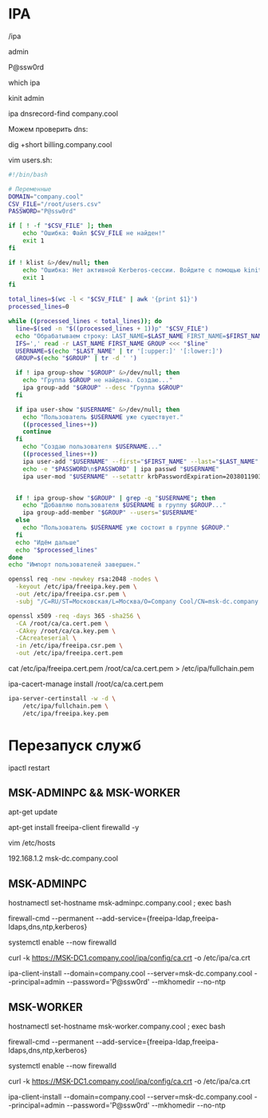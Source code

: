 # IPA

/ipa

admin

P@ssw0rd

which ipa

kinit admin

ipa dnsrecord-find company.cool

Можем проверить dns:

dig +short billing.company.cool

vim users.sh:

```bash
#!/bin/bash

# Переменные
DOMAIN="company.cool"
CSV_FILE="/root/users.csv"
PASSWORD="P@ssw0rd"

if [ ! -f "$CSV_FILE" ]; then
    echo "Ошибка: Файл $CSV_FILE не найден!"
    exit 1
fi

if ! klist &>/dev/null; then
    echo "Ошибка: Нет активной Kerberos-сессии. Войдите с помощью kinit admin."
    exit 1
fi

total_lines=$(wc -l < "$CSV_FILE" | awk '{print $1}')
processed_lines=0

while ((processed_lines < total_lines)); do
  line=$(sed -n "$((processed_lines + 1))p" "$CSV_FILE")
  echo "Обрабатываем строку: LAST_NAME=$LAST_NAME FIRST_NAME=$FIRST_NAME GROUP=$GROUP"
  IFS=',' read -r LAST_NAME FIRST_NAME GROUP <<< "$line"
  USERNAME=$(echo "$LAST_NAME" | tr '[:upper:]' '[:lower:]')
  GROUP=$(echo "$GROUP" | tr -d ' ')

  if ! ipa group-show "$GROUP" &>/dev/null; then
    echo "Группа $GROUP не найдена. Создаю..."
    ipa group-add "$GROUP" --desc "Группа $GROUP"
  fi

  if ipa user-show "$USERNAME" &>/dev/null; then
    echo "Пользователь $USERNAME уже существует."
    ((processed_lines++))
    continue
  fi
    echo "Создаю пользователя $USERNAME..."
    ((processed_lines++))
    ipa user-add "$USERNAME" --first="$FIRST_NAME" --last="$LAST_NAME"
    echo -e "$PASSWORD\n$PASSWORD" | ipa passwd "$USERNAME"
    ipa user-mod "$USERNAME" --setattr krbPasswordExpiration=20380119031407Z


  if ! ipa group-show "$GROUP" | grep -q "$USERNAME"; then
    echo "Добавляю пользователя $USERNAME в группу $GROUP..."
    ipa group-add-member "$GROUP" --users="$USERNAME"
  else
    echo "Пользователь $USERNAME уже состоит в группе $GROUP."
  fi
  echo "Идём дальше"
  echo "$processed_lines"
done
echo "Импорт пользователей завершен."
```


```bash
openssl req -new -newkey rsa:2048 -nodes \
  -keyout /etc/ipa/freeipa.key.pem \
  -out /etc/ipa/freeipa.csr.pem \
  -subj "/C=RU/ST=Московская/L=Москва/O=Company Cool/CN=msk-dc.company.cool"
```

```bash
openssl x509 -req -days 365 -sha256 \
  -CA /root/ca/ca.cert.pem \
  -CAkey /root/ca/ca.key.pem \
  -CAcreateserial \
  -in /etc/ipa/freeipa.csr.pem \
  -out /etc/ipa/freeipa.cert.pem
```

cat /etc/ipa/freeipa.cert.pem /root/ca/ca.cert.pem > /etc/ipa/fullchain.pem

ipa-cacert-manage install /root/ca/ca.cert.pem

```bash
ipa-server-certinstall -w -d \
    /etc/ipa/fullchain.pem \
    /etc/ipa/freeipa.key.pem
```

# Перезапуск служб

ipactl restart





## MSK-ADMINPC && MSK-WORKER

apt-get update

apt-get install freeipa-client firewalld -y

vim /etc/hosts

192.168.1.2  msk-dc.company.cool

## MSK-ADMINPC

hostnamectl set-hostname msk-adminpc.company.cool ; exec bash

firewall-cmd --permanent --add-service={freeipa-ldap,freeipa-ldaps,dns,ntp,kerberos}

systemctl enable --now firewalld

curl -k https://MSK-DC1.company.cool/ipa/config/ca.crt -o /etc/ipa/ca.crt

ipa-client-install --domain=company.cool --server=msk-dc.company.cool --principal=admin --password='P@ssw0rd' --mkhomedir --no-ntp

## MSK-WORKER

hostnamectl set-hostname msk-worker.company.cool ; exec bash

firewall-cmd --permanent --add-service={freeipa-ldap,freeipa-ldaps,dns,ntp,kerberos}

systemctl enable --now firewalld

curl -k https://MSK-DC1.company.cool/ipa/config/ca.crt -o /etc/ipa/ca.crt

ipa-client-install --domain=company.cool --server=msk-dc.company.cool --principal=admin --password='P@ssw0rd' --mkhomedir --no-ntp
